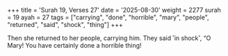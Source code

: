 +++
title = 'Surah 19, Verses 27'
date = '2025-08-30'
weight = 2277
surah = 19
ayah = 27
tags = ["carrying", "done", "horrible", "mary", "people", "returned", "said", "shock", "thing"]
+++

Then she returned to her people, carrying him. They said ˹in shock˺, “O Mary! You have certainly done a horrible thing!
